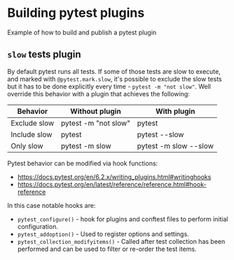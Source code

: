 # Building pytest plugins

Example of how to build and publish a pytest plugin

## `slow` tests plugin

By default pytest runs all tests. If some of those tests are slow to execute,
and marked with `@pytest.mark.slow`, it's possible to exclude the slow tests
but it has to be done explicitly every time - `pytest -m "not slow"`.
Well override this behavior with a plugin that achieves the following:

|Behavior    |Without plugin      |With plugin          |
|------------|--------------------|---------------------|
|Exclude slow|pytest -m "not slow"|pytest               |
|Include slow|pytest              |pytest --slow        |
|Only slow   |pytest -m slow      |pytest -m slow --slow|


Pytest behavior can be modified via hook functions:

* https://docs.pytest.org/en/6.2.x/writing_plugins.html#writinghooks
* https://docs.pytest.org/en/latest/reference/reference.html#hook-reference

In this case notable hooks are:
* `pytest_configure()` - hook for plugins and conftest files to perform initial configuration.
* `pytest_addoption()` - Used to register options and settings.
* `pytest_collection_modifyitems()` - Called after test collection has been performed and can
  be used to filter or re-order the test items.
